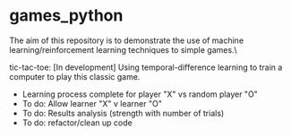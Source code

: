 # games_python
The aim of this repository is to demonstrate the use of machine learning/reinforcement learning techniques to simple games.\

tic-tac-toe: [In development] Using temporal-difference learning to train a computer to play this classic game.
- Learning process complete for player "X" vs random player "O"
- To do: Allow learner "X" v learner "O"
- To do: Results analysis (strength with number of trials)
- To do: refactor/clean up code
